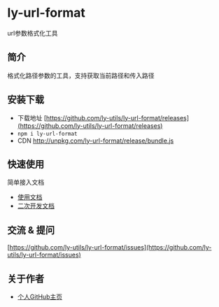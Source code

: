# ly-url-format

url参数格式化工具

## 简介

格式化路径参数的工具，支持获取当前路径和传入路径

## 安装下载

- 下载地址 [https://github.com/ly-utils/ly-url-format/releases](https://github.com/ly-utils/ly-url-format/releases)
- `npm i ly-url-format`
- CDN http://unpkg.com/ly-url-format/release/bundle.js

## 快速使用

简单接入文档

- [使用文档](./doc/use/README.md)
- [二次开发文档](./doc/dev/README.md)

## 交流 & 提问

[https://github.com/ly-utils/ly-url-format/issues](https://github.com/ly-utils/ly-url-format/issues)

## 关于作者

- [个人GitHub主页](https://github.com/longyzw)